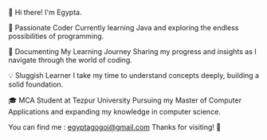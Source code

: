 👋 Hi there! I'm Egypta.

🌱 Passionate Coder
Currently learning Java and exploring the endless possibilities of programming.

📝 Documenting My Learning Journey
Sharing my progress and insights as I navigate through the world of coding.

💡 Sluggish Learner
I take my time to understand concepts deeply, building a solid foundation.

🎓 MCA Student at Tezpur University
Pursuing my Master of Computer Applications and expanding my knowledge in computer science.

You can find me : egyptagogoi@gmail.com
Thanks for visiting! 🚀
